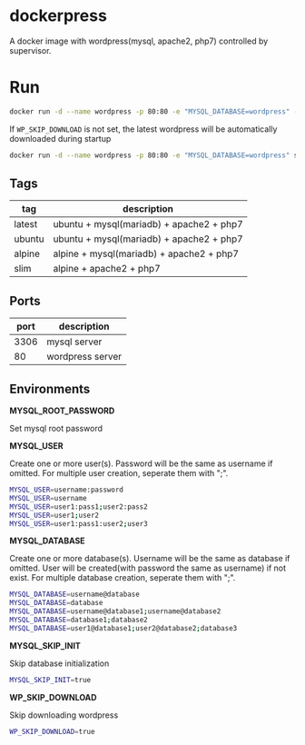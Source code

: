 # dockerpress

A docker image with wordpress(mysql, apache2, php7) controlled by supervisor.

# Run

```bash
docker run -d --name wordpress -p 80:80 -e "MYSQL_DATABASE=wordpress" -v /var/opt/wordpress:/var/www/html seancheung/dockerpress:latest
```

If `WP_SKIP_DOWNLOAD` is not set, the latest wordpress will be automatically downloaded during startup

```bash
docker run -d --name wordpress -p 80:80 -e "MYSQL_DATABASE=wordpress" seancheung/dockerpress:latest
```

## Tags

|  tag   | description                           |
| ------ | ------------------------------------- |
| latest | ubuntu + mysql(mariadb) + apache2 + php7 |
| ubuntu | ubuntu + mysql(mariadb) + apache2 + php7 |
| alpine | alpine + mysql(mariadb) + apache2 + php7 |
| slim   | alpine + apache2 + php7 |

## Ports

| port | description       |
| ---- | ----------------- |
| 3306 | mysql server      |
| 80 | wordpress server |

## Environments

**MYSQL_ROOT_PASSWORD**

Set mysql root password

**MYSQL_USER**

Create one or more user(s). Password will be the same as username if omitted. For multiple user creation, seperate them with ";".

```bash
MYSQL_USER=username:password
MYSQL_USER=username
MYSQL_USER=user1:pass1;user2:pass2
MYSQL_USER=user1;user2
MYSQL_USER=user1:pass1:user2;user3
```

**MYSQL_DATABASE**

Create one or more database(s). Username will be the same as database if omitted. User will be created(with password the same as username) if not exist. For multiple database creation, seperate them with ";".

```bash
MYSQL_DATABASE=username@database
MYSQL_DATABASE=database
MYSQL_DATABASE=username@database1;username@database2
MYSQL_DATABASE=database1;database2
MYSQL_DATABASE=user1@database1;user2@database2;database3
```

**MYSQL_SKIP_INIT**

Skip database initialization

```bash
MYSQL_SKIP_INIT=true
```

**WP_SKIP_DOWNLOAD**

Skip downloading wordpress

```bash
WP_SKIP_DOWNLOAD=true
```
